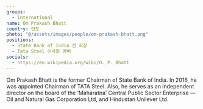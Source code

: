 ```yaml
---
groups:
  - international
name: Om Prakash Bhatt
country: 인도
photo: "@/assets/images/people/om-prakash-bhatt.png"
positions:
  - State Bank of India 전 회장
  - Tata Steel 이사회 멤버
socials:
  - https://en.wikipedia.org/wiki/O._P._Bhatt
---
```


Om Prakash Bhatt is the former Chairman of State Bank of India. In 2016, he was appointed Chairman of TATA Steel. Also, he serves as an independent director on the board of the ‘Maharatna’ Central Public Sector Enterprise — Oil and Natural Gas Corporation Ltd, and Hindustan Unilever Ltd.
